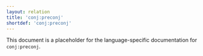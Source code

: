 ```yaml
---
layout: relation
title: 'conj:preconj'
shortdef: 'conj:preconj'
---
```


This document is a placeholder for the language-specific documentation
for `conj:preconj`.
